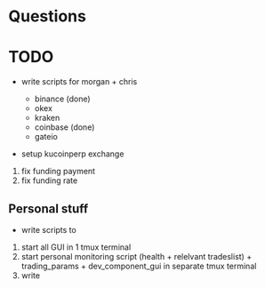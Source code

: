 # Questions


# TODO
- write scripts for morgan + chris
    - binance (done)
    - okex
    - kraken
    - coinbase (done)
    - gateio

- setup kucoinperp exchange
1. fix funding payment
2. fix funding rate


## Personal stuff
- write scripts to
1. start all GUI in 1 tmux terminal
2. start personal monitoring script (health + relelvant tradeslist) + trading_params + dev_component_gui in separate tmux terminal
3. write 
